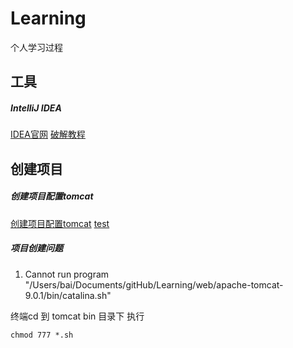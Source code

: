 # Learning
个人学习过程

## 工具
##### IntelliJ IDEA 
[IDEA官网](https://www.jetbrains.com/idea/)
[破解教程](http://idea.lanyus.com)

## 创建项目

##### 创建项目配置tomcat

[创建项目配置tomcat](http://www.jianshu.com/p/455c7c11dfb2)
[test](weixin://)


##### 项目创建问题


1. Cannot run program "/Users/bai/Documents/gitHub/Learning/web/apache-tomcat-9.0.1/bin/catalina.sh" 

终端cd 到 tomcat bin 目录下 执行
```
chmod 777 *.sh
```





